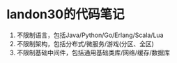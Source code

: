 # landon30的代码笔记
1. 不限制语言，包括Java/Python/Go/Erlang/Scala/Lua
2. 不限制架构，包括分布式/微服务/游戏(分区、全区)
3. 不限制基础中间件，包括通用基础类库/网络/缓存/数据库